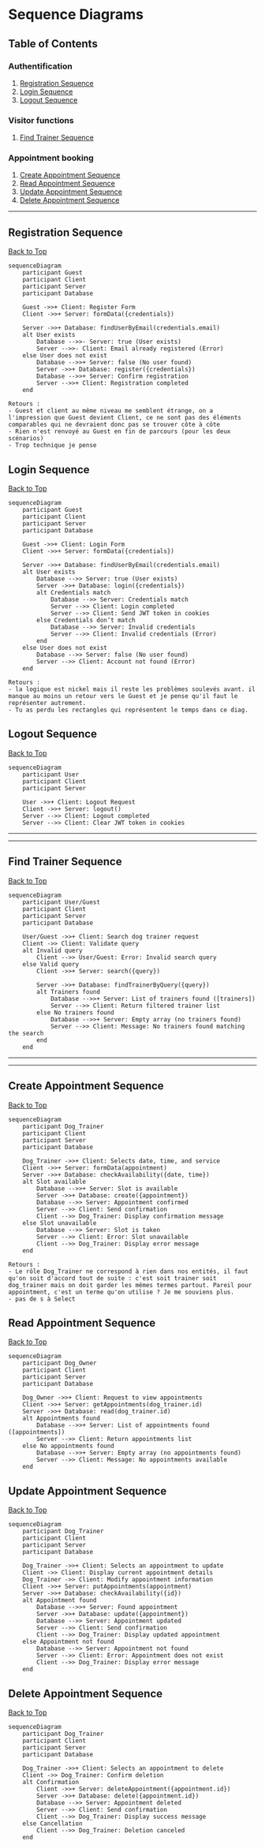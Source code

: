 # Sequence Diagrams

## Table of Contents

### Authentification

1. [Registration Sequence](#registration-sequence)
2. [Login Sequence](#login-sequence)
3. [Logout Sequence](#logout-sequence)

### Visitor functions

1. [Find Trainer Sequence](#find-trainer-sequence)

### Appointment booking

1. [Create Appointment Sequence](#create-appointment-sequence)
2. [Read Appointment Sequence](#read-appointment-sequence)
3. [Update Appointment Sequence](#update-appointment-sequence)
4. [Delete Appointment Sequence](#delete-appointment-sequence)

---

## Registration Sequence

[Back to Top](#table-of-contents)

```mermaid
sequenceDiagram
    participant Guest
    participant Client
    participant Server
    participant Database

    Guest ->>+ Client: Register Form
    Client ->>+ Server: formData({credentials})
    
    Server ->>+ Database: findUserByEmail(credentials.email)
    alt User exists
        Database -->>- Server: true (User exists)
        Server -->>- Client: Email already registered (Error)
    else User does not exist
        Database -->>+ Server: false (No user found)
        Server ->>+ Database: register({credentials})
        Database -->>+ Server: Confirm registration
        Server -->>+ Client: Registration completed
    end
```

    Retours : 
    - Guest et client au même niveau me semblent étrange, on a l'impression que Guest devient Client, ce ne sont pas des éléments comparables qui ne devraient donc pas se trouver côte à côte
    - Rien n'est renvoyé au Guest en fin de parcours (pour les deux scénarios)
    - Trop technique je pense


## Login Sequence

[Back to Top](#table-of-contents)

```mermaid
sequenceDiagram
    participant Guest
    participant Client
    participant Server
    participant Database

    Guest ->>+ Client: Login Form
    Client ->>+ Server: formData({credentials})

    Server ->>+ Database: findUserByEmail(credentials.email)
    alt User exists
        Database -->> Server: true (User exists)
        Server ->>+ Database: login({credentials})
        alt Credentials match
            Database -->> Server: Credentials match
            Server -->> Client: Login completed
            Server -->> Client: Send JWT token in cookies
        else Credentials don’t match
            Database -->> Server: Invalid credentials
            Server -->> Client: Invalid credentials (Error)
        end
    else User does not exist
        Database -->> Server: false (No user found)
        Server -->> Client: Account not found (Error)
    end
```

    Retours : 
    - la logique est nickel mais il reste les problèmes soulevés avant. il manque au moins un retour vers le Guest et je pense qu'il faut le représenter autrement.
    - Tu as perdu les rectangles qui représentent le temps dans ce diag.

## Logout Sequence

[Back to Top](#table-of-contents)

```mermaid
sequenceDiagram
    participant User
    participant Client
    participant Server

    User ->>+ Client: Logout Request
    Client ->>+ Server: logout()
    Server -->> Client: Logout completed
    Server -->> Client: Clear JWT token in cookies
```

---
---

## Find Trainer Sequence

[Back to Top](#table-of-contents)

```mermaid
sequenceDiagram
    participant User/Guest
    participant Client
    participant Server
    participant Database

    User/Guest ->>+ Client: Search dog trainer request
    Client ->> Client: Validate query
    alt Invalid query
        Client -->> User/Guest: Error: Invalid search query
    else Valid query
        Client ->>+ Server: search({query})
        
        Server ->>+ Database: findTrainerByQuery({query})
        alt Trainers found
            Database -->>+ Server: List of trainers found ([trainers])
            Server -->> Client: Return filtered trainer list
        else No trainers found
            Database -->>+ Server: Empty array (no trainers found)
            Server -->> Client: Message: No trainers found matching the search
        end
    end
```

---
---


## Create Appointment Sequence

[Back to Top](#table-of-contents)

```mermaid
sequenceDiagram
    participant Dog_Trainer
    participant Client
    participant Server
    participant Database

    Dog_Trainer ->>+ Client: Selects date, time, and service
    Client ->>+ Server: formData(appointment)
    Server ->>+ Database: checkAvailability({date, time})
    alt Slot available
        Database -->>+ Server: Slot is available
        Server ->>+ Database: create({appointment})
        Database -->> Server: Appointment confirmed
        Server -->> Client: Send confirmation
        Client -->> Dog_Trainer: Display confirmation message
    else Slot unavailable
        Database -->> Server: Slot is taken
        Server -->> Client: Error: Slot unavailable
        Client -->> Dog_Trainer: Display error message
    end
```

    Retours : 
    - Le rôle Dog_Trainer ne correspond à rien dans nos entités, il faut qu'on soit d'accord tout de suite : c'est soit trainer soit dog_trainer mais on doit garder les mêmes termes partout. Pareil pour appointment, c'est un terme qu'on utilise ? Je me souviens plus.
    - pas de s à Select



## Read Appointment Sequence

[Back to Top](#table-of-contents)

```mermaid
sequenceDiagram
    participant Dog_Owner
    participant Client
    participant Server
    participant Database

    Dog_Owner ->>+ Client: Request to view appointments
    Client ->>+ Server: getAppointments(dog_trainer.id)
    Server ->>+ Database: read(dog_trainer.id)
    alt Appointments found
        Database -->>+ Server: List of appointments found ([appointments])
        Server -->> Client: Return appointments list
    else No appointments found
        Database -->>+ Server: Empty array (no appointments found)
        Server -->> Client: Message: No appointments available
    end
```

## Update Appointment Sequence

[Back to Top](#table-of-contents)

```mermaid
sequenceDiagram
    participant Dog_Trainer
    participant Client
    participant Server
    participant Database

    Dog_Trainer ->>+ Client: Selects an appointment to update
    Client ->> Client: Display current appointment details
    Dog_Trainer ->> Client: Modify appointment information
    Client ->>+ Server: putAppointments(appointment)
    Server ->>+ Database: checkAvailability({id})
    alt Appointment found
        Database -->>+ Server: Found appointment
        Server ->>+ Database: update({appointment})
        Database -->> Server: Appointment updated
        Server -->> Client: Send confirmation
        Client -->> Dog_Trainer: Display updated appointment
    else Appointment not found
        Database -->> Server: Appointment not found
        Server -->> Client: Error: Appointment does not exist
        Client -->> Dog_Trainer: Display error message
    end
```

## Delete Appointment Sequence

[Back to Top](#table-of-contents)

```mermaid
sequenceDiagram
    participant Dog_Trainer
    participant Client
    participant Server
    participant Database

    Dog_Trainer ->>+ Client: Selects an appointment to delete
    Client ->> Dog_Trainer: Confirm deletion
    alt Confirmation
        Client ->>+ Server: deleteAppointment({appointment.id})
        Server ->>+ Database: delete({appointment.id})
        Database -->> Server: Appointment deleted
        Server -->> Client: Send confirmation
        Client -->> Dog_Trainer: Display success message
    else Cancellation
        Client -->> Dog_Trainer: Deletion canceled
    end
```


